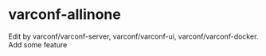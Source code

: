 # varconf-allinone
Edit by varconf/varconf-server, varconf/varconf-ui, varconf/varconf-docker. Add some feature
